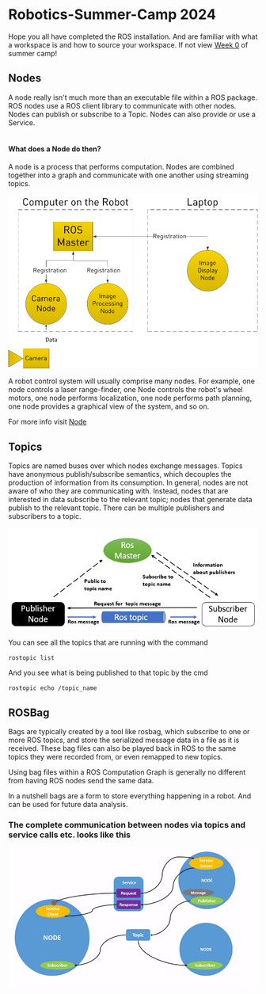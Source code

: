 <h1>Robotics-Summer-Camp 2024</h1> 

Hope you all have completed the ROS installation. And are familiar with what a workspace is and how to source your workspace. If not view [Week 0](https://github.com/Robotics-Club-IIT-BHU/Robotics-Camp-2024/tree/week-1/Robo_Summer_camp_24-Week0) of summer camp!

## Nodes
A node really isn't much more than an executable file within a ROS package. ROS nodes use a ROS client library to communicate with other nodes. Nodes can publish or subscribe to a Topic. Nodes can also provide or use a Service. 
<br></br>
#### What does a Node do then?

A node is a process that performs computation. Nodes are combined together into a graph and communicate with one another using streaming topics.
<p align="center">
<img src="ros101.png"></p>
<p></p>
<p></p>
A robot control system will usually comprise many nodes. For example, one node controls a laser range-finder, one Node controls the robot's wheel motors, one node performs localization, one node performs path planning, one node provides a graphical view of the system, and so on. 

For more info visit [Node](http://wiki.ros.org/Nodes)


## Topics 

Topics are named buses over which nodes exchange messages. Topics have anonymous publish/subscribe semantics, which decouples the production of information from its consumption. In general, nodes are not aware of who they are communicating with. Instead, nodes that are interested in data subscribe to the relevant topic; nodes that generate data publish to the relevant topic. There can be multiple publishers and subscribers to a topic. 
<p align="center">
<img src="ros_master_communication_topics.png"></p>

You can see all the topics that are running with the command
```
rostopic list
``` 

And you see what is being published to that topic by the cmd 
```
rostopic echo /topic_name
```

## ROSBag

Bags are typically created by a tool like rosbag, which subscribe to one or more ROS topics, and store the serialized message data in a file as it is received. These bag files can also be played back in ROS to the same topics they were recorded from, or even remapped to new topics.

Using bag files within a ROS Computation Graph is generally no different from having ROS nodes send the same data. 

In a nutshell bags are a form to store everything happening in a robot. And can be used for future data analysis.


### **The complete communication between nodes via topics and service calls etc. looks like this**

<p align="center"><img src="Nodes-TopicandService.gif"> </p>